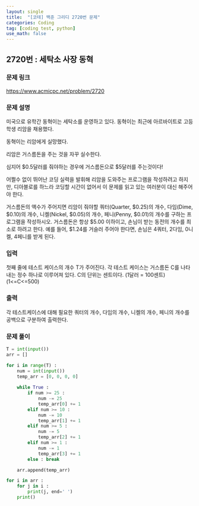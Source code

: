 ```yaml
---
layout: single
title:  "[코테] 백준 그리디 2720번 문제"
categories: Coding
tag: [coding test, python]
use_math: false
---
```


## 2720번 : 세탁소 사장 동혁
### 문제 링크
<https://www.acmicpc.net/problem/2720>

### 문제 설명
미국으로 유학간 동혁이는 세탁소를 운영하고 있다. 동혁이는 최근에 아르바이트로 고등학생 리암을 채용했다.

동혁이는 리암에게 실망했다.

리암은 거스름돈을 주는 것을 자꾸 실수한다.

심지어 $0.5달러를 줘야하는 경우에 거스름돈으로 $5달러를 주는것이다!

어쩔수 없이 뛰어난 코딩 실력을 발휘해 리암을 도와주는 프로그램을 작성하려고 하지만, 디아블로를 하느라 코딩할 시간이 없어서 이 문제를 읽고 있는 여러분이 대신 해주어야 한다.

거스름돈의 액수가 주어지면 리암이 줘야할 쿼터(Quarter, $0.25)의 개수, 다임(Dime, $0.10)의 개수, 니켈(Nickel, $0.05)의 개수, 페니(Penny, $0.01)의 개수를 구하는 프로그램을 작성하시오. 거스름돈은 항상 $5.00 이하이고, 손님이 받는 동전의 개수를 최소로 하려고 한다. 예를 들어, $1.24를 거슬러 주어야 한다면, 손님은 4쿼터, 2다임, 0니켈, 4페니를 받게 된다.

### 입력
첫째 줄에 테스트 케이스의 개수 T가 주어진다. 각 테스트 케이스는 거스름돈 C를 나타내는 정수 하나로 이루어져 있다. C의 단위는 센트이다. (1달러 = 100센트) (1<=C<=500)

### 출력
각 테스트케이스에 대해 필요한 쿼터의 개수, 다임의 개수, 니켈의 개수, 페니의 개수를 공백으로 구분하여 출력한다.

### 문제 풀이


```python
T = int(input())
arr = []

for i in range(T) :
    num = int(input())
    temp_arr = [0, 0, 0, 0]
    
    while True :
        if num >= 25 :
            num -= 25
            temp_arr[0] += 1
        elif num >= 10 : 
            num -= 10
            temp_arr[1] += 1
        elif num >= 5 :
            num -= 5
            temp_arr[2] += 1
        elif num >= 1 : 
            num -= 1
            temp_arr[3] += 1
        else : break

    arr.append(temp_arr)

for i in arr : 
    for j in i :
        print(j, end=' ')
    print()
```
